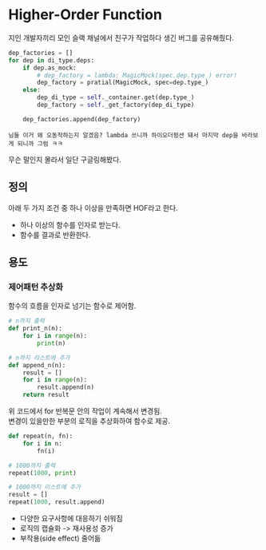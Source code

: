 # Higher-Order Function

지인 개발자끼리 모인 슬랙 채널에서 친구가 작업하다 생긴 버그를 공유해줬다.  
``` Python
dep_factories = []
for dep in di_type.deps:
    if dep.as_mock:
        # dep_factory = lambda: MagicMock(spec.dep.type_) error!
        dep_factory = pratial(MagicMock, spec=dep.type_)
    else:
        dep_di_type = self._container.get(dep.type_)
        dep_factory = self._get_factory(dep_di_type)

    dep_factories.append(dep_factory)
```

```
님들 이거 왜 오동작하는지 알겠음? lambda 쓰니까 하이오더펑션 돼서 마지막 dep을 바라보게 되니까 그럼 ㅋㅋ
```

무슨 말인지 몰라서 일단 구글링해봤다.

## 정의
아래 두 가지 조건 중 하나 이상을 만족하면 HOF라고 한다.  
* 하나 이상의 함수를 인자로 받는다.
* 함수를 결과로 반환한다.

## 용도

### 제어패턴 추상화


함수의 흐름을 인자로 넘기는 함수로 제어함.

```Python
# n까지 출력
def print_n(n):
    for i in range(n):
        print(n)

# n까지 리스트에 추가
def append_n(n):
    result = []
    for i in range(n):
        result.append(n)
    return result
```
위 코드에서 for 반복문 안의 작업이 계속해서 변경됨.  
변경이 있을만한 부분의 로직을 추상화하여 함수로 제공.

```Python
def repeat(n, fn):
    for i in n:
        fn(i)

# 1000까지 출력
repeat(1000, print)

# 1000까지 리스트에 추가
result = []
repeat(1000, result.append)
```
* 다양한 요구사항에 대응하기 쉬워짐
* 로직의 캡슐화 -> 재사용성 증가
* 부작용(side effect) 줄어듦